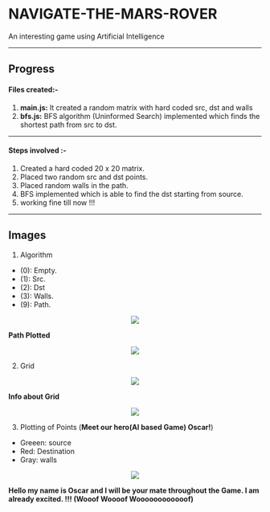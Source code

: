 # NAVIGATE-THE-MARS-ROVER
An interesting game using Artificial Intelligence

-----------------------------------------------------------------------------------------------------------------------------
 
## Progress

#### Files created:-
1. __main.js:__ It created a random matrix with hard coded src, dst and walls
2. __bfs.js:__ BFS algorithm (Uninformed Search) implemented which finds the shortest path from src to dst.

-----------------------------------------------------------------------------------------------------------------------------

#### Steps involved :-
1. Created a hard coded 20 x 20 matrix.
2. Placed two random src and dst points.
3. Placed random walls in the path.
4. BFS implemented which is able to find the dst starting from source.
5. working fine till now !!!

-----------------------------------------------------------------------------------------------------------------------------
 
 
## Images

1. Algorithm    
  - (0): Empty. 
  - (1): Src. 
  - (2): Dst      
  - (3): Walls. 
  - (9): Path. 
  
  <p align="center">
  <img src= "https://user-images.githubusercontent.com/59146229/86313729-6fa2ea80-bc43-11ea-970a-64328a9dbedb.png">
</p>
    
__Path Plotted__
<p align="center">
  <img src= "https://user-images.githubusercontent.com/59146229/86313742-7b8eac80-bc43-11ea-8de1-75c091bfecc9.png">
</p>

2. Grid

<p align="center">
  <img src= "https://user-images.githubusercontent.com/59146229/86459055-da3b4f80-bd43-11ea-9985-d3efd97d0eed.png">
</p>

__Info about Grid__
<p align="center">
  <img src= "https://user-images.githubusercontent.com/59146229/86460295-c1cc3480-bd45-11ea-86eb-d0f92688ff63.png">
</p>

3. Plotting of Points (__Meet our hero(AI based Game) Oscar!__)
- Greeen: source
- Red: Destination
- Gray: walls
 <p align="center">
  <img src= "https://user-images.githubusercontent.com/59146229/87034821-13713500-c206-11ea-9b3a-87a5ce6e50f9.png">
</p>
      
 

 __Hello my name is Oscar and I will be your mate throughout the Game. I am already excited. !!! (Wooof Woooof Woooooooooooof)__
